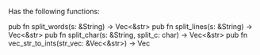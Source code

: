 Has the following functions:

pub fn split_words(s: &String) -> Vec<&str>
pub fn split_lines(s: &String) -> Vec<&str>
pub fn split_char(s: &String, split_c: char) -> Vec<&str>
pub fn vec_str_to_ints(str_vec: &Vec<&str>) -> Vec<usize>
